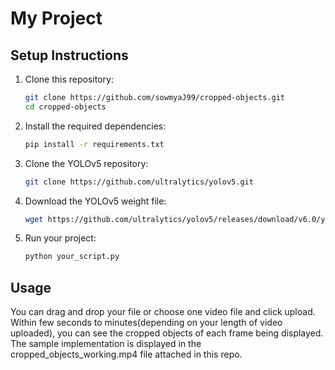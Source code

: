 # My Project

## Setup Instructions

1. Clone this repository:
    ```sh
    git clone https://github.com/sowmyaJ99/cropped-objects.git
    cd cropped-objects
    ```

2. Install the required dependencies:
    ```sh
    pip install -r requirements.txt
    ```

3. Clone the YOLOv5 repository:
    ```sh
    git clone https://github.com/ultralytics/yolov5.git
    ```

4. Download the YOLOv5 weight file:
    ```sh
    wget https://github.com/ultralytics/yolov5/releases/download/v6.0/yolov5s.pt
    ```

5. Run your project:
    ```sh
    python your_script.py
    ```

## Usage

You can drag and drop your file or choose one video file and click upload.
Within few seconds to minutes(depending on your length of video uploaded), you can see the cropped objects of each frame being displayed.
The sample implementation is displayed in the cropped_objects_working.mp4 file attached in this repo.
